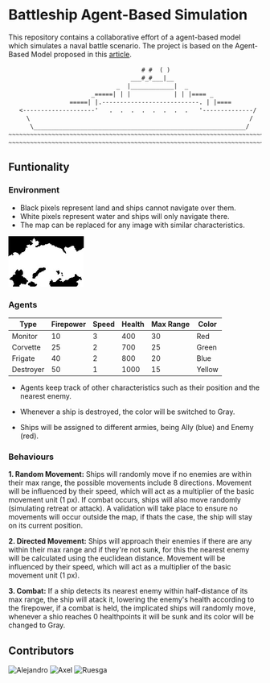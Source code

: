 # Battleship Agent-Based Simulation

This repository contains a collaborative effort of a agent-based model which simulates a naval battle scenario. 
The project is based on the Agent-Based Model proposed in this [article](An_Agent-Based_Model_Battle_of_Trafalgar.pdf).

```plaintext
                                     # #  ( )
                                  ___#_#___|__
                              _  |____________|  _
                       _=====| | |            | | |==== _
                 =====| |.---------------------------. | |====
   <--------------------'   .  .  .  .  .  .  .  .   '--------------/
     \                                                             /
      \___________________________________________________________/
~~~~~~~~~~~~~~~~~~~~~~~~~~~~~~~~~~~~~~~~~~~~~~~~~~~~~~~~~~~~~~~~~~~~~~~~~~~
~~~~~~~~~~~~~~~~~~~~~~~~~~~~~~~~~~~~~~~~~~~~~~~~~~~~~~~~~~~~~~~~~~~~~~~~~~~
```

## Funtionality
### Environment 
- Black pixels represent land and ships cannot navigate over them.
- White pixels represent water and ships will only navigate there.
- The map can be replaced for any image with similar characteristics.

![Base Map](mapBase.png)

### Agents 
| Type      | Firepower | Speed | Health | Max Range | Color  |
|-----------|-----------|-------|--------|-----------|--------|
| Monitor   | 10        | 3     | 400    | 30        | Red    |
| Corvette  | 25        | 2     | 700    | 25        | Green  |
| Frigate   | 40        | 2     | 800    | 20        | Blue   |
| Destroyer | 50        | 1     | 1000   | 15        | Yellow |

- Agents keep track of other characteristics such as their position and the nearest enemy.

- Whenever a ship is destroyed, the color will be switched to Gray.

- Ships will be assigned to different armies, being Ally (blue) and Enemy (red).

### Behaviours
**1. Random Movement:**
Ships will randomly move if no enemies are within their max range, the possible movements include 8 directions.
Movement will be influenced by their speed, which will act as a multiplier of the basic movement unit (1 px).
If combat occurs, ships will also move randomly (simulating retreat or attack). A validation will take place to
ensure no movements will occur outside the map, if thats the case, the ship will stay on its current position.

**2. Directed Movement:**
Ships will approach their enemies if there are any within their max range and if they're not sunk, for this the
nearest enemy will be calculated using the euclidean distance. Movement will be influenced by their speed, which 
will act as a multiplier of the basic movement unit (1 px).

**3. Combat:**
If a ship detects its nearest enemy within half-distance of its max range, the ship will atack it, lowering the
enemy's health according to the firepower, if a combat is held, the implicated ships will randomly move, whenever
a shio reaches 0 healthpoints it will be sunk and its color will be changed to Gray.

## Contributors 

![Alejandro](https://img.shields.io/badge/GitHub-Alejandro-181717?style=for-the-badge&logo=github)  ![Axel](https://img.shields.io/badge/GitHub-Axel-181717?style=for-the-badge&logo=github) ![Ruesga](https://img.shields.io/badge/GitHub-Ruesga-181717?style=for-the-badge&logo=github)

